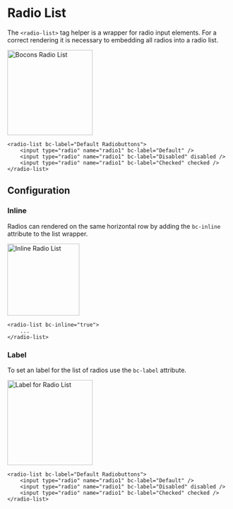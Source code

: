 # Radio List

The `<radio-list>` tag helper is a wrapper for radio input elements. For a correct rendering it is necessary to embedding all radios into a radio list.

<img class="img-shadow img-responsive center-block" src="https://raw.githubusercontent.com/brecons/bootstrap-tag-helper/master/docs/images/radiolist_01.PNG" width="193" alt="Bocons Radio List">

```markup
<radio-list bc-label="Default Radiobuttons">
    <input type="radio" name="radio1" bc-label="Default" />
    <input type="radio" name="radio1" bc-label="Disabled" disabled />
    <input type="radio" name="radio1" bc-label="Checked" checked />
</radio-list>
```

## Configuration

### Inline

Radios can rendered on the same horizontal row by adding the `bc-inline` attribute to the list wrapper.

<img class="img-shadow img-responsive center-block" src="https://raw.githubusercontent.com/brecons/bootstrap-tag-helper/master/docs/images/radiolist_02.PNG" width="163" alt="Inline Radio List">

```markup
<radio-list bc-inline="true">
    ...
</radio-list>
```

### Label

To set an label for the list of radios use the `bc-label` attribute.

<img class="img-shadow img-responsive center-block" src="https://raw.githubusercontent.com/brecons/bootstrap-tag-helper/master/docs/images/radiolist_03.PNG" width="193" alt="Label for Radio List">

```markup
<radio-list bc-label="Default Radiobuttons">
    <input type="radio" name="radio1" bc-label="Default" />
    <input type="radio" name="radio1" bc-label="Disabled" disabled />
    <input type="radio" name="radio1" bc-label="Checked" checked />
</radio-list>
```